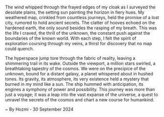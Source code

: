 
The wind whipped through the frayed edges of my cloak as I surveyed the desolate plains, the setting sun painting the horizon in fiery hues. My weathered map, crinkled from countless journeys, held the promise of a lost city, rumored to hold ancient secrets. The clatter of hooves echoed on the hardened earth, the only sound besides the rasping of my breath. This was the life I craved, the thrill of the unknown, the constant push against the boundaries of the known world. With each step, I felt the spirit of exploration coursing through my veins, a thirst for discovery that no map could quench.

The hyperspace jump tore through the fabric of reality, leaving a shimmering trail in its wake. Outside the viewport, a million stars swirled, a breathtaking tapestry of the cosmos. We were on the precipice of the unknown, bound for a distant galaxy, a planet whispered about in hushed tones. Its gravity, its atmosphere, its very existence held a mystery that burned in my mind like a sun. The ship hummed with anticipation, its engines a symphony of power and possibility. This journey was more than just a voyage; it was a leap into the vast expanse of the universe, a quest to unravel the secrets of the cosmos and chart a new course for humankind. 

~ By Hozmi - 30 September 2024
